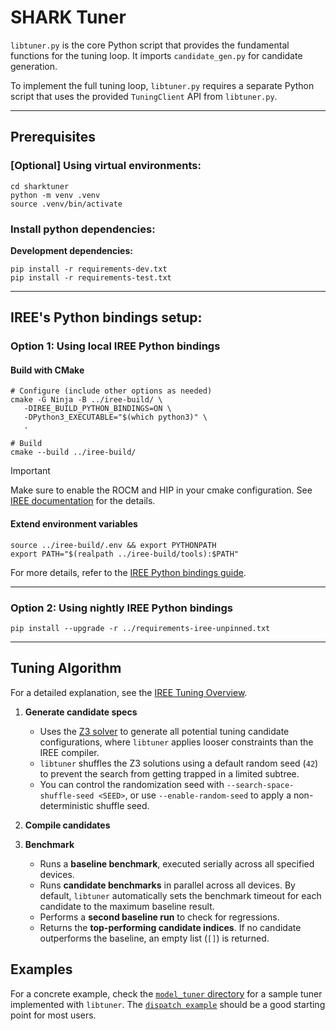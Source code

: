 # SHARK Tuner
`libtuner.py` is the core Python script that provides the fundamental functions
for the tuning loop. It imports `candidate_gen.py` for candidate generation.

To implement the full tuning loop, `libtuner.py` requires a separate Python script
that uses the provided `TuningClient` API from `libtuner.py`.

---

## Prerequisites

### [Optional] Using virtual environments:

```shell
cd sharktuner
python -m venv .venv
source .venv/bin/activate
```

### Install python dependencies:

**Development dependencies:**
```shell
pip install -r requirements-dev.txt
pip install -r requirements-test.txt
```

---

## IREE's Python bindings setup:

### Option 1: Using local IREE Python bindings

#### Build with CMake
```shell
# Configure (include other options as needed)
cmake -G Ninja -B ../iree-build/ \
   -DIREE_BUILD_PYTHON_BINDINGS=ON \
   -DPython3_EXECUTABLE="$(which python3)" \
   .

# Build
cmake --build ../iree-build/
```

> [!IMPORTANT]
> Make sure to enable the ROCM and HIP in your cmake configuration.
> See [IREE documentation](https://iree.dev/building-from-source/getting-started/#python-bindings) for the details.

#### Extend environment variables
```shell
source ../iree-build/.env && export PYTHONPATH
export PATH="$(realpath ../iree-build/tools):$PATH"
```

For more details, refer to the [IREE Python bindings guide](https://iree.dev/building-from-source/getting-started/#python-bindings).

---

### Option 2: Using nightly IREE Python bindings
```shell
pip install --upgrade -r ../requirements-iree-unpinned.txt
```

---

## Tuning Algorithm
For a detailed explanation, see the [IREE Tuning Overview](https://iree.dev/reference/tuning/#overview).
1. **Generate candidate specs**
   - Uses the [Z3 solver](https://github.com/Z3Prover/z3/wiki#background) to generate all potential tuning candidate configurations, where `libtuner` applies looser constraints than the IREE compiler.
   - `libtuner` shuffles the Z3 solutions using a default random seed (`42`) to prevent the search from getting trapped in a limited subtree.
   - You can control the randomization seed with `--search-space-shuffle-seed <SEED>`, or use `--enable-random-seed` to apply a non-deterministic shuffle seed.

2. **Compile candidates**

3. **Benchmark**
   - Runs a **baseline benchmark**, executed serially across all specified devices.
   - Runs **candidate benchmarks** in parallel across all devices.
     By default, `libtuner` automatically sets the benchmark timeout for each candidate to the maximum baseline result.
   - Performs a **second baseline run** to check for regressions.
   - Returns the **top-performing candidate indices**.
     If no candidate outperforms the baseline, an empty list (`[]`) is returned.

## Examples

For a concrete example, check the [`model_tuner` directory](./model_tuner/) for a sample tuner implemented with `libtuner`.
The [`dispatch example`](model_tuner/README.md) should be a good starting point for most users.
